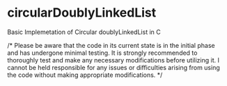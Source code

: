 # circularDoublyLinkedList
Basic Implemetation of Circular doublyLinkedList in C

/* Please be aware that the code in its current state is in the initial phase and has undergone minimal testing. It is strongly recommended to thoroughly test and make any necessary modifications before utilizing it. 
I cannot be held responsible for any issues or difficulties arising from using the code without making appropriate modifications. */
